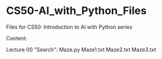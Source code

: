 # CS50-AI_with_Python_Files
Files for CS50: Introduction to AI with Python series

Content:

Lecture 00 "Search":
  Maze.py 
  Maze1.txt
  Maze2.txt
  Maze3.txt

